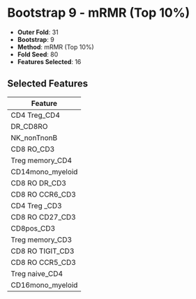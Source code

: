 # Bootstrap 9 - mRMR (Top 10%)

- **Outer Fold**: 31
- **Bootstrap**: 9
- **Method**: mRMR (Top 10%)
- **Fold Seed**: 80
- **Features Selected**: 16

## Selected Features

| Feature |
|---------|
| CD4 Treg_CD4 |
| DR_CD8RO |
| NK_nonTnonB |
| CD8 RO_CD3 |
| Treg memory_CD4 |
| CD14mono_myeloid |
| CD8 RO DR_CD3 |
| CD8 RO CCR6_CD3 |
| CD4 Treg _CD3 |
| CD8 RO CD27_CD3 |
| CD8pos_CD3 |
| Treg memory_CD3 |
| CD8 RO TIGIT_CD3 |
| CD8 RO CCR5_CD3 |
| Treg naive_CD4 |
| CD16mono_myeloid |
